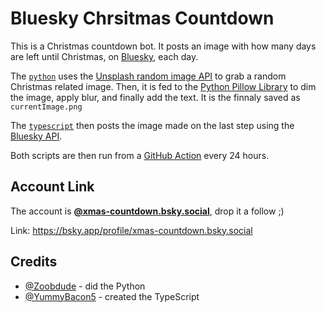# Bluesky Chrsitmas Countdown

This is a Christmas countdown bot. It posts an image with how many days are left until Christmas, on [Bluesky](https://bsky.app), each day.

The [`python`](https://github.com/likes-gay/bluesky-chrsitmas-countdown/tree/main/python) uses the [Unsplash random image API](https://unsplash.com/documentation#get-a-random-photo) to grab a random Christmas related image.
Then, it is fed to the [Python Pillow Library](https://pypi.org/project/pillow/) to dim the image, apply blur, and finally add the text. It is the finnaly saved as `currentImage.png`

The [`typescript`](https://github.com/likes-gay/bluesky-chrsitmas-countdown/tree/main/typescript) then posts the image made on the last step using the [Bluesky API](https://atproto.com/blog/create-post).

Both scripts are then run from a [GitHub Action](https://github.com/likes-gay/bluesky-chrsitmas-countdown/blob/main/.github/workflows/main.yml) every 24 hours.

## Account Link

The account is **[@xmas-countdown.bsky.social](https://bsky.app/profile/xmas-countdown.bsky.social)**, drop it a follow ;)

Link: https://bsky.app/profile/xmas-countdown.bsky.social

## Credits

- [@Zoobdude](https://github.com/Zoobdude) - did the Python
- [@YummyBacon5](https://github.com/YummyBacon5) - created the TypeScript